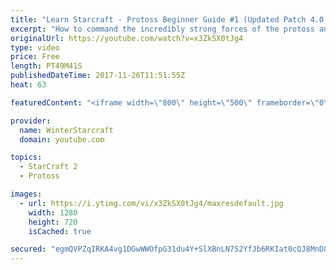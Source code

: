 ```yaml
---
title: "Learn Starcraft - Protoss Beginner Guide #1 (Updated Patch 4.0 FREE TO PLAY)"
excerpt: "How to command the incredibly strong forces of the protoss and cover weaknesses against the other inferior races. Updated for patch 4.0! This guide is not intended for COMPLETELY new players, but those who have played several games/campaign missions and grasp the very basics."
originalUrl: https://youtube.com/watch?v=x3ZkSX0tJg4
type: video
price: Free
length: PT49M41S
publishedDateTime: 2017-11-26T11:51:55Z
heat: 63

featuredContent: "<iframe width=\"800\" height=\"500\" frameborder=\"0\" src=\"https://www.youtube.com/embed/x3ZkSX0tJg4\" allow=\"accelerometer; autoplay; encrypted-media; gyroscope; picture-in-picture\" allowfullscreen></iframe>"

provider:
  name: WinterStarcraft
  domain: youtube.com

topics:
  - StarCraft 2
  - Protoss

images:
  - url: https://i.ytimg.com/vi/x3ZkSX0tJg4/maxresdefault.jpg
    width: 1280
    height: 720
    isCached: true

secured: "egmQVPZqIRKA4vg1DGwWWOfpG31du4Y+SlXBnLN7S2YfJb6RKIat0cQJ8MnD8HcxrhhLa4DJigj1yWYqdx4MPg1sXfSoFrKrB9ImxnVLRAW652qCTwB8SiGwVj8RhYnHOLKJ6R56kL7ZBk14XdI9oc1LzLxRAETIWTHuLvLdVBgR9XJzYbhPajPkeaDcyF+S6dCKKKaMSZ5y0xouTSTxo8UoMzOrPjvALxgE0EUBYMnpqeVsmAlaIN7ppYdrm1C82ekD23XcOepphpFioLAIMT/y2TGNQJLz7x8dGmw//gJAQH620NE2BWIN7Q9FPp/wF2RtMv8QBhaZdd3fxv111EIDlSCfML4o7PAn8yFLplgZLu+w7eZmKkTP3/ud05dQct+X1XWeHeHgouAQyF416W2Mh4Nfoun/sbnkzb45oko6aJ2jII7mEK+C8BV8HigV;9lUncBQ4UlA4v1oyE0gXmA=="
---
```


